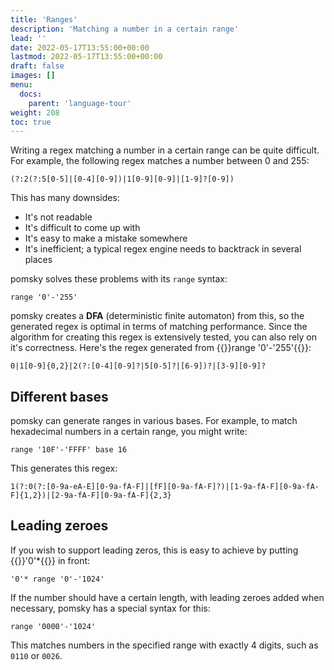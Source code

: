 ```yaml
---
title: 'Ranges'
description: 'Matching a number in a certain range'
lead: ''
date: 2022-05-17T13:55:00+00:00
lastmod: 2022-05-17T13:55:00+00:00
draft: false
images: []
menu:
  docs:
    parent: 'language-tour'
weight: 208
toc: true
---
```


Writing a regex matching a number in a certain range can be quite difficult. For example, the
following regex matches a number between 0 and 255:

```regexp
(?:2(?:5[0-5]|[0-4][0-9])|1[0-9][0-9]|[1-9]?[0-9])
```

This has many downsides:

- It's not readable
- It's difficult to come up with
- It's easy to make a mistake somewhere
- It's inefficient; a typical regex engine needs to backtrack in several places

pomsky solves these problems with its `range` syntax:

```pomsky
range '0'-'255'
```

pomsky creates a **DFA** (deterministic finite automaton) from this, so the generated regex is
optimal in terms of matching performance. Since the algorithm for creating this regex is extensively
tested, you can also rely on it's correctness. Here's the regex generated from
{{<po>}}range '0'-'255'{{</po>}}:

```regexp
0|1[0-9]{0,2}|2(?:[0-4][0-9]?|5[0-5]?|[6-9])?|[3-9][0-9]?
```

## Different bases

pomsky can generate ranges in various bases. For example, to match hexadecimal numbers in a certain
range, you might write:

```pomsky
range '10F'-'FFFF' base 16
```

This generates this regex:

```regexp
1(?:0(?:[0-9a-eA-E][0-9a-fA-F]|[fF][0-9a-fA-F]?)|[1-9a-fA-F][0-9a-fA-F]{1,2})|[2-9a-fA-F][0-9a-fA-F]{2,3}
```

## Leading zeroes

If you wish to support leading zeros, this is easy to achieve by putting {{<po>}}'0'*{{</po>}}
in front:

```pomsky
'0'* range '0'-'1024'
```

If the number should have a certain length, with leading zeroes added when necessary, pomsky has a
special syntax for this:

```pomsky
range '0000'-'1024'
```

This matches numbers in the specified range with exactly 4 digits, such as `0110` or `0026`.
